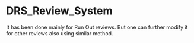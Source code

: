 # DRS_Review_System
It has been done mainly for Run Out reviews. But one can further modify it for other reviews also using similar method.
